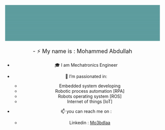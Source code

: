<img src="https://github.com/Mo3bdlaa/Mo3bdlaa/blob/main/Images/Hello.gif" alt="Hello 👋" style="width:1000px;"/>

<center><p style="font-size: 18px;">
- ⚡ My name is : Mohammed Abdullah

- 🎓 I am Mechatronics Engineer

- 🌱 I’m passionated in: 
    - Embedded system developing
    - Robotic process automation [RPA]
    - Robots operating system [ROS]
    - Internet of things [IoT]

- 📫 you can reach me on : 
    - Linkedin : <a href="https://www.linkedin.com/in/mo3bdlaa/">Mo3bdlaa</a>

</p></center>
 
